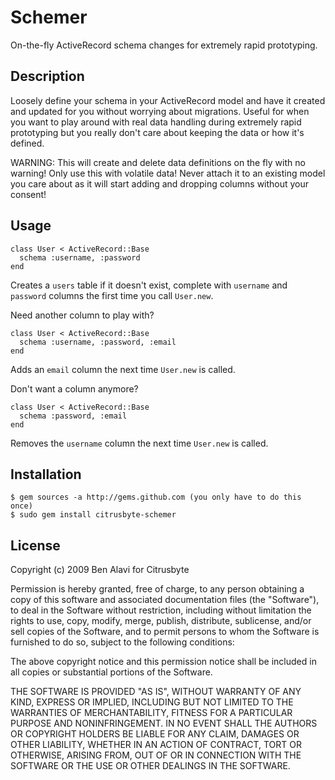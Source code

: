 Schemer
=======

On-the-fly ActiveRecord schema changes for extremely rapid prototyping.

Description
-----------

Loosely define your schema in your ActiveRecord model and have it created and
updated for you without worrying about migrations. Useful for when you want to
play around with real data handling during extremely rapid prototyping but you
really don't care about keeping the data or how it's defined.

WARNING: This will create and delete data definitions on the fly with no
warning! Only use this with volatile data! Never attach it to an existing model
you care about as it will start adding and dropping columns without your 
consent!

Usage
-----

    class User < ActiveRecord::Base
      schema :username, :password
    end
    
Creates a `users` table if it doesn't exist, complete with `username` and 
`password` columns the first time you call `User.new`.

Need another column to play with?

    class User < ActiveRecord::Base
      schema :username, :password, :email
    end
    
Adds an `email` column the next time `User.new` is called.

Don't want a column anymore?

    class User < ActiveRecord::Base
      schema :password, :email
    end
    
Removes the `username` column the next time `User.new` is called.

Installation
------------

    $ gem sources -a http://gems.github.com (you only have to do this once)
    $ sudo gem install citrusbyte-schemer

License
-------

Copyright (c) 2009 Ben Alavi for Citrusbyte

Permission is hereby granted, free of charge, to any person
obtaining a copy of this software and associated documentation
files (the "Software"), to deal in the Software without
restriction, including without limitation the rights to use,
copy, modify, merge, publish, distribute, sublicense, and/or sell
copies of the Software, and to permit persons to whom the
Software is furnished to do so, subject to the following
conditions:

The above copyright notice and this permission notice shall be
included in all copies or substantial portions of the Software.

THE SOFTWARE IS PROVIDED "AS IS", WITHOUT WARRANTY OF ANY KIND,
EXPRESS OR IMPLIED, INCLUDING BUT NOT LIMITED TO THE WARRANTIES
OF MERCHANTABILITY, FITNESS FOR A PARTICULAR PURPOSE AND
NONINFRINGEMENT. IN NO EVENT SHALL THE AUTHORS OR COPYRIGHT
HOLDERS BE LIABLE FOR ANY CLAIM, DAMAGES OR OTHER LIABILITY,
WHETHER IN AN ACTION OF CONTRACT, TORT OR OTHERWISE, ARISING
FROM, OUT OF OR IN CONNECTION WITH THE SOFTWARE OR THE USE OR
OTHER DEALINGS IN THE SOFTWARE.
